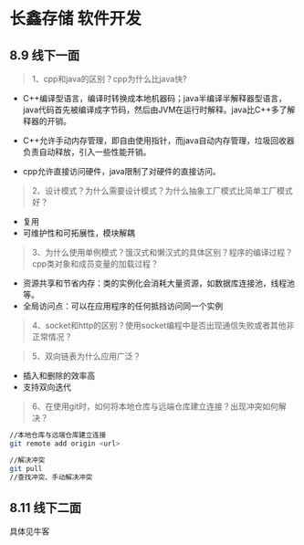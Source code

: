 # 长鑫存储 软件开发

## 8.9 线下一面

>1、cpp和java的区别？cpp为什么比java快?

-   C++编译型语言，编译时转换成本地机器码；java半编译半解释器型语言，java代码首先被编译成字节码，然后由JVM在运行时解释。java比C++多了解释器的开销。

-   C++允许手动内存管理，即自由使用指针，而java自动内存管理，垃圾回收器负责自动释放，引入一些性能开销。

-   cpp允许直接访问硬件，java限制了对硬件的直接访问。

>2、设计模式？为什么需要设计模式？为什么抽象工厂模式比简单工厂模式好？

-   复用
-   可维护性和可拓展性，模块解耦

>3、为什么使用单例模式？饿汉式和懒汉式的具体区别？程序的编译过程？cpp类对象和成员变量的加载过程？

-   资源共享和节省内存：类的实例化会消耗大量资源，如数据库连接池，线程池等。
-   全局访问点：可以在应用程序的任何抵挡访问同一个实例

>4、socket和http的区别？使用socket编程中是否出现通信失败或者其他非正常情况？


>5、双向链表为什么应用广泛？

-   插入和删除的效率高
-   支持双向迭代

>6、在使用git时，如何将本地仓库与远端仓库建立连接？出现冲突如何解决？

```bash
//本地仓库与远端仓库建立连接
git remote add origin <url>

//解决冲突
git pull
//查找冲突、手动解决冲突
```

## 8.11 线下二面

具体见牛客